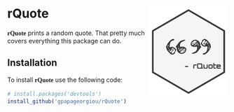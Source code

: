 # rQuote <img src="man/figures/logo.svg" align="right" alt="" width="180" />

<span style = "font-family: Orbitron"><strong>rQuote</strong></span> prints a random quote. That pretty much covers everything this package can do.

Installation
-------------

To install <span style = "font-family: Orbitron"><strong>rQuote</strong></span> use the following code:

```r
# install.packages('devtools')
install_github('gpapageorgiou/rQuote')
```
